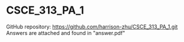 # CSCE_313_PA_1

GitHub repository: https://github.com/harrison-zhu/CSCE_313_PA_1.git  
Answers are attached and found in "answer.pdf"
